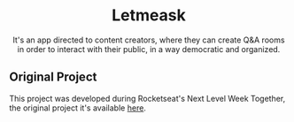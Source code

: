 <h1 align="center">Letmeask</h1>

<p align="center">It's an app directed to content creators, where they can create Q&A rooms in order to interact
with their public, in a way democratic and organized.</p>

<h2>Original Project</h2>
<p>This project was developed during Rocketseat's Next Level Week Together, the original project it's available 
<a href="https://github.com/rocketseat-education/nlw-06-reactjs">here</a>.</p>
